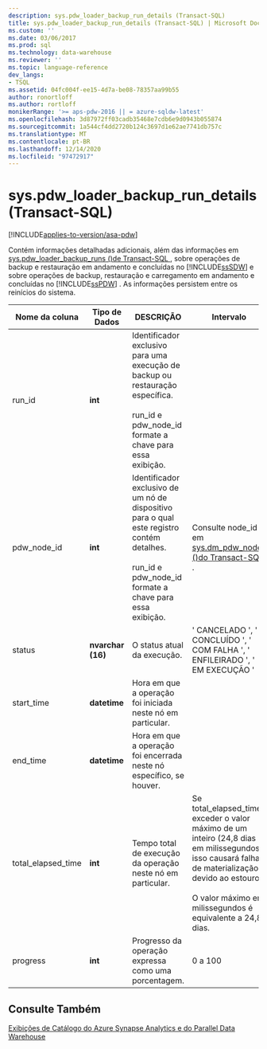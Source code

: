 ```yaml
---
description: sys.pdw_loader_backup_run_details (Transact-SQL)
title: sys.pdw_loader_backup_run_details (Transact-SQL) | Microsoft Docs
ms.custom: ''
ms.date: 03/06/2017
ms.prod: sql
ms.technology: data-warehouse
ms.reviewer: ''
ms.topic: language-reference
dev_langs:
- TSQL
ms.assetid: 04fc004f-ee15-4d7a-be08-78357aa99b55
author: ronortloff
ms.author: rortloff
monikerRange: '>= aps-pdw-2016 || = azure-sqldw-latest'
ms.openlocfilehash: 3d87972ff03cadb35468e7cdb6e9d0943b055874
ms.sourcegitcommit: 1a544cf4dd2720b124c3697d1e62ae7741db757c
ms.translationtype: MT
ms.contentlocale: pt-BR
ms.lasthandoff: 12/14/2020
ms.locfileid: "97472917"
---
```

# <a name="syspdw_loader_backup_run_details-transact-sql"></a>sys.pdw_loader_backup_run_details (Transact-SQL)
[!INCLUDE[applies-to-version/asa-pdw](../../includes/applies-to-version/asa-pdw.md)]

  Contém informações detalhadas adicionais, além das informações em [sys.pdw_loader_backup_runs &#40;&#41;de Transact-SQL ](../../relational-databases/system-catalog-views/sys-pdw-loader-backup-runs-transact-sql.md), sobre operações de backup e restauração em andamento e concluídas no [!INCLUDE[ssSDW](../../includes/sssdw-md.md)] e sobre operações de backup, restauração e carregamento em andamento e concluídas no [!INCLUDE[ssPDW](../../includes/sspdw-md.md)] . As informações persistem entre os reinícios do sistema.  
  
|Nome da coluna|Tipo de Dados|DESCRIÇÃO|Intervalo|  
|-----------------|---------------|-----------------|-----------|  
|run_id|**int**|Identificador exclusivo para uma execução de backup ou restauração específica.<br /><br /> run_id e pdw_node_id formate a chave para essa exibição.||  
|pdw_node_id|**int**|Identificador exclusivo de um nó de dispositivo para o qual este registro contém detalhes.<br /><br /> run_id e pdw_node_id formate a chave para essa exibição.|Consulte node_id em [sys.dm_pdw_nodes &#40;&#41;do Transact-SQL ](../../relational-databases/system-dynamic-management-views/sys-dm-pdw-nodes-transact-sql.md).|  
|status|**nvarchar (16)**|O status atual da execução.|' CANCELADO ', ' CONCLUÍDO ', ' COM FALHA ', ' ENFILEIRADO ', ' EM EXECUÇÃO '|  
|start_time|**datetime**|Hora em que a operação foi iniciada neste nó em particular.||  
|end_time|**datetime**|Hora em que a operação foi encerrada neste nó específico, se houver.||  
|total_elapsed_time|**int**|Tempo total de execução da operação neste nó em particular.|Se total_elapsed_time exceder o valor máximo de um inteiro (24,8 dias em milissegundos), isso causará falha de materialização devido ao estouro.<br /><br /> O valor máximo em milissegundos é equivalente a 24,8 dias.|  
|progress|**int**|Progresso da operação expressa como uma porcentagem.|0 a 100|  
  
## <a name="see-also"></a>Consulte Também  
 [Exibições de Catálogo do Azure Synapse Analytics e do Parallel Data Warehouse](../../relational-databases/system-catalog-views/sql-data-warehouse-and-parallel-data-warehouse-catalog-views.md)  
  
  
